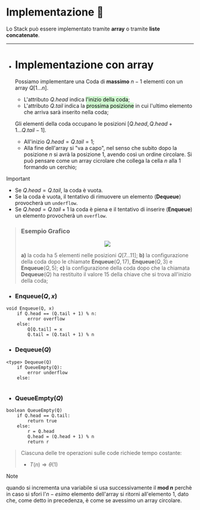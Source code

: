  # Implementazione 🧪
Lo Stack può essere implementato tramite **array** o tramite **liste concatenate**.
***
- # Implementazione con array
	Possiamo implementare una Coda di **massimo** $n-1$ elementi con un array $Q[1...n]$.
	- L'attributo $Q.head$ indica <mark style="background: #BBFABBA6;">l'inizio della coda</mark>;
	- L'attributo $Q.tail$ indica la <mark style="background: #BBFABBA6;">prossima posizione</mark> in cui l'ultimo elemento che arriva sarà inserito nella coda;
	
	Gli elementi della coda occupano le posizioni $[Q.head, Q.head+1...Q.tail-1]$.
	- All'inizio $Q.head = Q.tail = 1$;
	- Alla fine dell'array si "va a capo", nel senso che subito dopo la posizione $n$ si avrà la posizione $1$, avendo così un ordine circolare. Si può pensare come un array cicrolare che collega la cella $n$ alla $1$ formando un cerchio;

>[!Important]
>- Se $Q.head = Q.tail$, la coda è vuota.
>- Se la coda è vuota, il tentativo di rimuovere un elemento (**Dequeue**) provocherà un `underflow`.
>- Se $Q.head = Q.tail+1$ la coda è piena e il tentativo di inserire (**Enqueue**) un elemento provocherà un `overflow`.

>### Esempio Grafico
><center><img src="http://www.swappa.it/wiki/uploads/Uni/A-enqueueDequeue.gif"></center>
>
> **a)** la coda ha 5 elementi nelle posizioni $Q[7...11]$;
> **b)** la configurazione della coda dopo le chiamate **Enqueue**($Q, 17$), **Enqueue**($Q, 3$) e **Enqueue**($Q, 5$);
> **c)** la configurazione della coda dopo che la chiamata **Dequeue**($Q$) ha restituito il valore 15 della chiave che si trova all'inizio della coda;
 
- ### Enqueue($Q, x$)
``` Pseudocodice TI:"Enqueue" "FOLD"
void Enqueue(Q, x)
	if Q.head == (Q.tail + 1) % n:
		error overflow
	else:
		Q[Q.tail] = x
		Q.tail = (Q.tail + 1) % n
```

- ### Dequeue($Q$)
``` Pseudocodice TI:"Dequeue" "FOLD"
<type> Dequeue(Q)
	if QueueEmpty(Q):
		error underflow
	else:
		
```

- ### QueueEmpty($Q$)
``` Pseudocodice TI:"QueueEmpty" "FOLD"
boolean QueueEmpty(Q)
	if Q.head == Q.tail:
		return true
	else:
		r = Q.head
		Q.head = (Q.head + 1) % n
		return r
```

>Ciascuna delle tre operazioni sulle code richiede tempo costante:
>- $T(n) \Rightarrow θ(1)$

>[!Note]
>quando si incrementa una variabile si usa successivamente il **mod $n$** perchè in caso si sfori l'$n-esimo$ elemento dell'array si ritorni all'elemento $1$, dato che, come detto in precedenza, è come se avessimo un array circolare.



